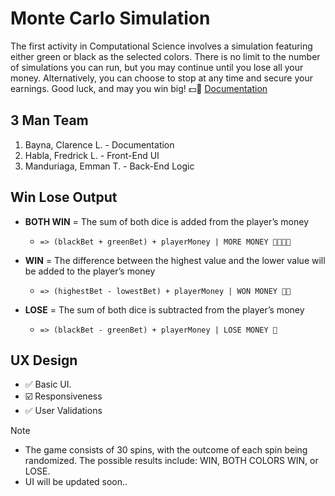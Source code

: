 # Monte Carlo Simulation
The first activity in Computational Science involves a simulation featuring either green or black as the selected colors. There is no limit to the number of simulations you can run, but you may continue until you lose all your money. Alternatively, you can choose to stop at any time and secure your earnings. Good luck, and may you win big! 💵🤑 [Documentation](https://docs.google.com/document/d/1YCrPIxiw2zJf5jaMJ_zMfyhq8YiX5LFs-XAGC8WMWBs/edit?usp=sharing)

## 3 Man Team
1. Bayna, Clarence L. - Documentation
2. Habla, Fredrick L. - Front-End UI
3. Manduriaga, Emman T. - Back-End Logic

## Win Lose Output
- **BOTH WIN** = The sum of both dice is added from the player’s money
    -     => (blackBet + greenBet) + playerMoney | MORE MONEY 🤑💵🤑💵
- **WIN** = The difference between the highest value and the lower value will be added to the player’s money
    -     => (highestBet - lowestBet) + playerMoney | WON MONEY 🤑💵
- **LOSE** = The sum of both dice is subtracted from the player’s money
    -     => (blackBet - greenBet) + playerMoney | LOSE MONEY 🥲

## UX Design
- ✅ Basic UI.
- ☑️ Responsiveness
- ✅ User Validations

> [!NOTE]
> - The game consists of 30 spins, with the outcome of each spin being randomized. The possible results include: WIN, BOTH COLORS WIN, or LOSE.
> - UI will be updated soon..